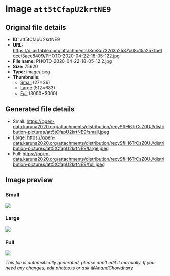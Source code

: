 # Image `att5tCfapU2krtNE9`

## Original file details

- **ID:** att5tCfapU2krtNE9
- **URL:** https://dl.airtable.com/.attachments/8de8c732d3a2587c08c15a2571be1dce/3aee8409/PHOTO-2020-04-22-18-05-122.jpg
- **File name:** PHOTO-2020-04-22-18-05-12 2.jpg
- **Size:** 75620
- **Type:** image/jpeg
- **Thumbnails:**
  - [Small](https://dl.airtable.com/.attachmentThumbnails/22c9394689403a0903c1a7ff7bb12fb3/47e6d615) (27×36)
  - [Large](https://dl.airtable.com/.attachmentThumbnails/2baa57abf9cf09da1caa6024356a3204/f436c4b9) (512×683)
  - [Full](https://dl.airtable.com/.attachmentThumbnails/3c08ef4e0ffb8ec358c569af2707a69b/5e216f8f) (3000×3000)

## Generated file details

- Small: https://open-data.karuna2020.org/attachments/distribution/recySfIH6TrCsZ0UJ/distribution-pictures/att5tCfapU2krtNE9/small.jpeg
- Large: https://open-data.karuna2020.org/attachments/distribution/recySfIH6TrCsZ0UJ/distribution-pictures/att5tCfapU2krtNE9/large.jpeg
- Full: https://open-data.karuna2020.org/attachments/distribution/recySfIH6TrCsZ0UJ/distribution-pictures/att5tCfapU2krtNE9/full.jpeg

## Image preview

### Small

![](https://open-data.karuna2020.org/attachments/distribution/recySfIH6TrCsZ0UJ/distribution-pictures/att5tCfapU2krtNE9/small.jpeg)

### Large

![](https://open-data.karuna2020.org/attachments/distribution/recySfIH6TrCsZ0UJ/distribution-pictures/att5tCfapU2krtNE9/large.jpeg)

### Full

![](https://open-data.karuna2020.org/attachments/distribution/recySfIH6TrCsZ0UJ/distribution-pictures/att5tCfapU2krtNE9/full.jpeg)

_This file is automatically generated, please don't edit it manually. If you need any changes, edit [photos.ts](/photos.ts) or ask [@AnandChowdhary](https://github.com/AnandChowdhary)_
